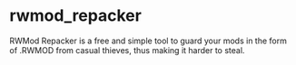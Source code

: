 # rwmod_repacker
RWMod Repacker is a free and simple tool to guard your mods in the form of .RWMOD from casual thieves, thus making it harder to steal.

